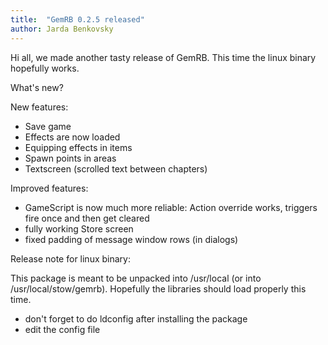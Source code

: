 ```yaml
---
title:  "GemRB 0.2.5 released"
author: Jarda Benkovsky
---
```


Hi all,
we made another tasty release of GemRB. This time the linux binary hopefully works.

What's new?

New features:
- Save game
- Effects are now loaded
- Equipping effects in items
- Spawn points in areas
- Textscreen (scrolled text between chapters)

Improved features:
- GameScript is now much more reliable: Action override works, triggers fire once and then get cleared
- fully working Store screen
- fixed padding of message window rows (in dialogs)

Release note for linux binary:

This package is meant to be unpacked into /usr/local (or into /usr/local/stow/gemrb). 
Hopefully the libraries should load properly this time.

- don't forget to do ldconfig after installing the package
- edit the config file
